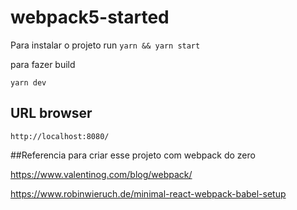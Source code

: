 # webpack5-started

Para instalar o projeto 
run `yarn && yarn start`

para fazer build 

`yarn dev`

## URL browser 

`http://localhost:8080/`

##Referencia para criar esse projeto com webpack do zero

https://www.valentinog.com/blog/webpack/

https://www.robinwieruch.de/minimal-react-webpack-babel-setup
